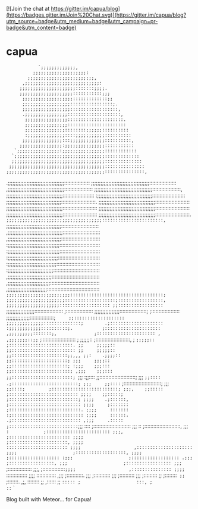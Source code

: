 [![Join the chat at https://gitter.im/capua/blog](https://badges.gitter.im/Join%20Chat.svg)](https://gitter.im/capua/blog?utm_source=badge&utm_medium=badge&utm_campaign=pr-badge&utm_content=badge)

# capua

                `;;;;;;;;;;;;;,
              ;;;;;;;;;;;;;;;;;;;;:
            ;;;;;;;;;;;;;;;;;;;;;;;;;,
          ,;;;;;;;;;;;;;;;;;;;;;;;;;;;;:
         ;;;;;;;;;;;;;;;;;;;;;:::::::;;;;.
         ;;;;;;;;;;;;;;;;;;;;:::::::::::;;;
          ;;;;;;;;;;;;;;;;;;;:::::::::::::;;
          ;;;;;;;;;;;;;;;;;;::::::::::::::::;.
          ;;;;;;;;;;;;;;;;;;::::::::::::::::::,
          .;;;;;;;;;;;;;;;;::::::::::::::::::::,
           ;;;;;;;;;;;;;;;;:::::::::::::::::::::.
           ;;;;;;;;;;;;;;;;::::::::::::::::::::::
           ;;;;;;;;;;;;;;;::::::::;;;;;;::::::::::
           :;;;;;;;;;;;;;;::::;;;;;;;;;;;::::::::::
          ;;;;;;;;;;;;;;;:::;;;;;;;;;;;;;::::::::::,
         ;;;;;;;;;;;;;;;;:;;;;;;;;;;;;;;;:::::::::::
       `;;;;;;;;;;;;;;;;:;;;;;;;;;;;;;;;;::::::::::::
      `;;;;;;;;;;;;;;;;;;;;;;;;;;;;;;;;;;:::::::::::::
      ;;;;;;;;;;;;;;;;;;;;;;;;;;;;;;;;;;;::::::::::::::
     ;;;;;;;;;;;;;;;;;;;;;;;;;;;;;;;;;;;;:::::::::::::::
    ;;;;;;;;;;;;;;;;;;;;;;;;;;;;;;;;;;;;;:::::::::::::::,
   .;;;;;;;;;;;;;;;;;;;;;;;;;;;;;;;;;;;;:::::::::::::::::
   ;;;;;;;;;;;;;;;;;;;;;;;;;;;;;;;;;;;;;::::::::::::::::::
  ,;;;;;;;;;;;;;;;;;;;;;;;;;;;;;;;;;;;;:::::::::::::::::::
  ;;;;;;;;;;;;;;;;;;;;;;;;;;;;;;;;;;;;;:::::::::::::::::::,
  ;;;;;;;;;;;;;;;;;;;;;;;;;;;;;;;;;;;;:::::::::::::::::::::
 :;;;;;;;;;;;;;;;;;;;;;;;;;;;;;;;;;;;::::::::::::::::::::::
 ;;;;;;;;;;;;;;;;;;;;;;;;;;;;;;;;;;;:::::::::::::::::::::::.
 ;;;;;;;;;;;;;;;;;;;;;;;;;;;;;;;;;;;;:::::::::::::::::::::::
 ;;;;;;;;;;;;;;;;;;;;;;;;;;;;;;;;;;;;:::::::::::::::::::::::
 ;;;;;;;;;;;;;;;;;;;;;;;;;;;;;;;;;;;;:::::::::::::::::::::::
 ;;;;;;;;;;;;;;;;;;;;;;;;;;;;;;;;;;;;:::::::::::::::::::::::
 ;;;;;;;;;;;;;;;;;;;;;;;;;;;;;;;;;;;;:::::::::::::::::::::::.
`;;;;;;;;;;;;;;;;;;;;;;;;;;;;;;;;;;;;:::::::::::::::::::::::,
`;;;;;;;;;;;;;;;;;;;;;;;;;;;;;;;;;;;:::::::::::::::::::::::::
,;;;;;;;;;;;;;;;;;;;;;;;;;;;;;;;;;;;:::::::::::::::::::::::::
,;;;;;;;;;;;;;;;;;;;;;;;;;;;;;;;;;;::::::::::::::::::::::::::
:;;;;;;;;;;;;;;;;;;;;;;;;;;;;;;;;;:::::::::::::::::::::::::::
:;;;;;;;;;;;;;;;;;;;;;;;;;;;;;;;;;:::::::::::::::::::::::::::
:;;;;;;;;;;;;;;;;;;;;;;;;;;;;;;;;::::::::::::::::::::::::::::
:;;;;;;;;;;;;;;;;;;;;;;;;;;;;;;;:::::::::::::::::::::::::::::
:;;;;;;;;;;;;;;;;;;;;;;;;;;;;;:::::::::::::::::::::::::::::::
,;;;;;;;;;;;;;;;;;;;;;;;;;;;;::::::::::::::::::::::::::::::::
,;;;;;;;;;;;;;;;;;;;;;;;;;;;:::::::::::::::::::::::::::::::::
,;;;;;;;;;;;;;;;;;;;;;;;;;:::::::::::::::::::::::::::::::::::
`;;;;;;;;;;;;;;;;;;;;;;;;:::::::::::::::::::::::::::::::::::;
 ;;;;;;;;;;;;;;;;;;;;;;:::::::::::::::::::;:::::::::::::::::,
 ;;;;;;;;;;;;;;;;;;;;::::::::::::::::::: ;;:::::::::::::::::`
 ;;;;;;;;;;;;;;;;;;:::::::::::::::::::   ;::::::::::::::::::
 ;;;;;;;;;;;;;;;;::::::::::::::::::;    ;:::::::::::::::::::
 ;;;;;;;;;;;;;;;::::::::::::::::;`     ;;:::::::::::::::::::
 ;;;;;;;;;;;;;;::::::::::::::;        .;::::::::::::::::::::
  :;;;;;;;;;;;;::::::::::;.           ;:::::::::::::::::::::
    ,;;;;;;;;;:::::::;,              ;::::::::::::::::::::::
  ,   ,;;;;;;;::;;`                 ;:::::::::::::::::::::::
  ;     ;;;;;;::                   ;:::::::::::::::::::::::,
  ;     `;;;;;::                  ;::::::::::::::::::::::::.
  ;;     ;;;;;::                 ;;::::::::::::::::::::::::
  ;;     ;;;;;::                ;;:::::::::::::::::::::;;,,,
  ;;:    .;;;;::               ;;:::::::::::::::::::::;
  ;;;     ;;;;::              ;;:::::::::::::::::::::;
  :;;;    ;;;:::             ;;::::::::::::::::::::::;
  ,;;;    ;;;:::            ;;:::::::::::::::::::::::;
  `;;;    :;;::::          ;;::::::::::::::::::::::::;
   ;;;    `;;::::         .;:::::::::::::::::::::::::;
   ;;;     ;;::::`         ;:::::::::::::::::::::::::;
   ;;;`    ;;::::;         ;:::::::::::::::::::::::::;
   ;;;,    ;;:::::         ;::::::::::::::::::::::::::
   ;;;;    ;;:::::;        ;::::::::::::::::::::::::::;
   ;;;;    .;::::::,       ;:::::::::::::::::::::::::::
   ;;;;     ;:::::::       ;:::::::::::::::::::::::::::.
   ;;;;     :::::::        :;:::::::::::::::::::::::::::
   ;;;;     ::::::.        .;::::::::::::::::::::::::::
   ,;;;     .:::::          ;::::::::::::::::::::::::::
   `;;;      ::::           ;:::::::::::::::::::::::::
    ;;;       ::            ;::::::::::::::::::::::::,
    ;;;`      :             ;::::::::::::::::::::::::
    ;;;,                    ;:::::::::::::::::::::::
    ;;;;                    ;::::::::::::::::::::::,
    ;;;;                    :::::::::::::::::::::::
    ;;;;                    ,:::::::::::::::::::::
    ;;;;                     ;:::::::::::::::::::,
    ;;;;                     ;:::::::::::::::::::
    :;;;                     ;::::::::::::::::::
    .;;;                     ;:::::::::::::::::,
     ;;;                     ;:::::::::::::::::
     ;;;`                    ;::::::::::::::::
     ;;;,                    ;:::::::::::::::`
     ;;;;                    ,:::::::::::::::
     ;;;;                    `::::::::::::::
     ;;;;                     :::::::::::::
     ,;;;                     ;:::::::::::.
      ;;;                     ;:::::::::::
      ;;;                     ;::::::::::
      ;;;                     ;:::::::::
       ;;                     ;::::::::`
       ;;`                    ;:::::::.
       ,;,                    ::::::::
        ;;                    ,::::::
        ;;                    `:::::
         ;                     :::,
         ;                     ::`
                               `

Blog built with Meteor... for Capua!
